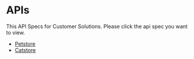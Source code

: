 # APIs

This API Specs for Customer Solutions. Please click the api spec you want to view.
* <a class="apilinks" href="?api=petstore.json" data-api="api=petstore.json"> Petstore </a>
* <a class="apilinks" href="?api=catstore.json" data-api="api=catstore.json"> Catstore </a>

